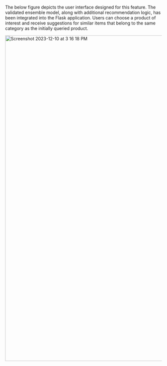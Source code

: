 The below figure depicts the user interface designed for this feature.
The validated ensemble model, along with additional recommendation logic, has been integrated into the Flask application.
Users can choose a product of interest and receive suggestions for similar items that belong to the same category as the initially queried product.

<img width="1045" alt="Screenshot 2023-12-10 at 3 16 18 PM" src="https://github.com/Anitha-Balachandran/SmartReco-ECommerce-Recommender/assets/143915040/35bad368-2dee-43ac-8f0d-0fd5da256f3c">

